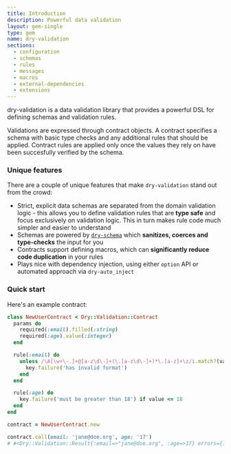 ```yaml
---
title: Introduction
description: Powerful data validation
layout: gem-single
type: gem
name: dry-validation
sections:
  - configuration
  - schemas
  - rules
  - messages
  - macros
  - external-dependencies
  - extensions
---
```


dry-validation is a data validation library that provides a powerful DSL for defining schemas and validation rules.

Validations are expressed through contract objects. A contract specifies a schema with basic type checks and any additional rules that should be applied. Contract rules are applied only once the values they rely on have been succesfully verified by the schema.

### Unique features

There are a couple of unique features that make `dry-validation` stand out from the crowd:

- Strict, explicit data schemas are separated from the domain validation logic - this allows you to define validation rules that are **type safe** and focus exclusively on validation logic. This in turn makes rule code much simpler and easier to understand
- Schemas are powered by [`dry-schema`](/gems/dry-schema) which **sanitizes, coerces and type-checks** the input for you
- Contracts support defining macros, which can **significantly reduce code duplication** in your rules
- Plays nice with dependency injection, using either `option` API or automated approach via `dry-auto_inject`

### Quick start

Here's an example contract:

``` ruby
class NewUserContract < Dry::Validation::Contract
  params do
    required(:email).filled(:string)
    required(:age).value(:integer)
  end

  rule(:email) do
    unless /\A[\w+\-.]+@[a-z\d\-]+(\.[a-z\d\-]+)*\.[a-z]+\z/i.match?(value)
      key.failure('has invalid format')
    end
  end

  rule(:age) do
    key.failure('must be greater than 18') if value <= 18
  end
end

contract = NewUserContract.new

contract.call(email: 'jane@doe.org', age: '17')
# #<Dry::Validation::Result{:email=>"jane@doe.org", :age=>17} errors={:age=>["must be greater than 18"]}>
```
